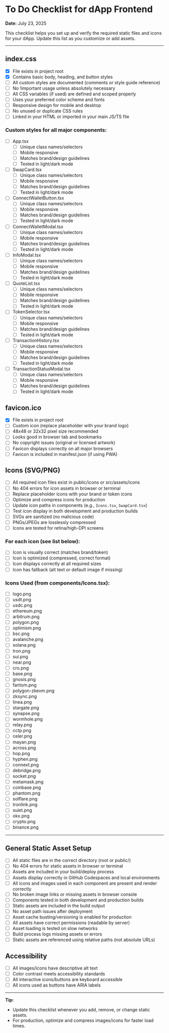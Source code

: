 # To Do Checklist for dApp Frontend

**Date:** July 23, 2025

This checklist helps you set up and verify the required static files and icons for your dApp. Update this list as you customize or add assets.

---

## index.css
- [x] File exists in project root
- [x] Contains basic body, heading, and button styles
- [ ] All custom styles are documented (comments or style guide reference)
- [ ] No !important usage unless absolutely necessary
- [ ] All CSS variables (if used) are defined and scoped properly
- [ ] Uses your preferred color scheme and fonts
- [ ] Responsive design for mobile and desktop
- [ ] No unused or duplicate CSS rules
- [ ] Linked in your HTML or imported in your main JS/TS file

### Custom styles for all major components:
- [ ] App.tsx
  - [ ] Unique class names/selectors
  - [ ] Mobile responsive
  - [ ] Matches brand/design guidelines
  - [ ] Tested in light/dark mode
- [ ] SwapCard.tsx
  - [ ] Unique class names/selectors
  - [ ] Mobile responsive
  - [ ] Matches brand/design guidelines
  - [ ] Tested in light/dark mode
- [ ] ConnectWalletButton.tsx
  - [ ] Unique class names/selectors
  - [ ] Mobile responsive
  - [ ] Matches brand/design guidelines
  - [ ] Tested in light/dark mode
- [ ] ConnectWalletModal.tsx
  - [ ] Unique class names/selectors
  - [ ] Mobile responsive
  - [ ] Matches brand/design guidelines
  - [ ] Tested in light/dark mode
- [ ] InfoModal.tsx
  - [ ] Unique class names/selectors
  - [ ] Mobile responsive
  - [ ] Matches brand/design guidelines
  - [ ] Tested in light/dark mode
- [ ] QuoteList.tsx
  - [ ] Unique class names/selectors
  - [ ] Mobile responsive
  - [ ] Matches brand/design guidelines
  - [ ] Tested in light/dark mode
- [ ] TokenSelector.tsx
  - [ ] Unique class names/selectors
  - [ ] Mobile responsive
  - [ ] Matches brand/design guidelines
  - [ ] Tested in light/dark mode
- [ ] TransactionHistory.tsx
  - [ ] Unique class names/selectors
  - [ ] Mobile responsive
  - [ ] Matches brand/design guidelines
  - [ ] Tested in light/dark mode
- [ ] TransactionStatusModal.tsx
  - [ ] Unique class names/selectors
  - [ ] Mobile responsive
  - [ ] Matches brand/design guidelines
  - [ ] Tested in light/dark mode

## favicon.ico
- [x] File exists in project root
- [ ] Custom icon (replace placeholder with your brand logo)
- [ ] 48x48 or 32x32 pixel size recommended
- [ ] Looks good in browser tab and bookmarks
- [ ] No copyright issues (original or licensed artwork)
- [ ] Favicon displays correctly on all major browsers
- [ ] Favicon is included in manifest.json (if using PWA)

## Icons (SVG/PNG)
- [ ] All required icon files exist in public/icons or src/assets/icons
- [ ] No 404 errors for icon assets in browser or terminal
- [ ] Replace placeholder icons with your brand or token icons
- [ ] Optimize and compress icons for production
- [ ] Update icon paths in components (e.g., `Icons.tsx`, `SwapCard.tsx`)
- [ ] Test icon display in both development and production builds
- [ ] SVGs are sanitized (no malicious code)
- [ ] PNGs/JPEGs are losslessly compressed
- [ ] Icons are tested for retina/high-DPI screens

### For each icon (see list below):
  - [ ] Icon is visually correct (matches brand/token)
  - [ ] Icon is optimized (compressed, correct format)
  - [ ] Icon displays correctly at all required sizes
  - [ ] Icon has fallback (alt text or default image if missing)

### Icons Used (from components/Icons.tsx):
- [ ] logo.png
- [ ] usdt.png
- [ ] usdc.png
- [ ] ethereum.png
- [ ] arbitrum.png
- [ ] polygon.png
- [ ] optimism.png
- [ ] bsc.png
- [ ] avalanche.png
- [ ] solana.png
- [ ] tron.png
- [ ] sui.png
- [ ] near.png
- [ ] cro.png
- [ ] base.png
- [ ] gnosis.png
- [ ] fantom.png
- [ ] polygon-zkevm.png
- [ ] zksync.png
- [ ] linea.png
- [ ] stargate.png
- [ ] synapse.png
- [ ] wormhole.png
- [ ] relay.png
- [ ] cctp.png
- [ ] celer.png
- [ ] mayan.png
- [ ] across.png
- [ ] hop.png
- [ ] hyphen.png
- [ ] connext.png
- [ ] debridge.png
- [ ] socket.png
- [ ] metamask.png
- [ ] coinbase.png
- [ ] phantom.png
- [ ] solflare.png
- [ ] tronlink.png
- [ ] suiet.png
- [ ] okx.png
- [ ] crypto.png
- [ ] binance.png

---

## General Static Asset Setup
- [ ] All static files are in the correct directory (root or public/)
- [ ] No 404 errors for static assets in browser or terminal
- [ ] Assets are included in your build/deploy process
- [ ] Assets display correctly in GitHub Codespaces and local environments
- [ ] All icons and images used in each component are present and render correctly
- [ ] No broken image links or missing assets in browser console
- [ ] Components tested in both development and production builds
- [ ] Static assets are included in the build output
- [ ] No asset path issues after deployment
- [ ] Asset cache busting/versioning is enabled for production
- [ ] All assets have correct permissions (readable by server)
- [ ] Asset loading is tested on slow networks
- [ ] Build process logs missing assets or errors
- [ ] Static assets are referenced using relative paths (not absolute URLs)

## Accessibility
- [ ] All images/icons have descriptive alt text
- [ ] Color contrast meets accessibility standards
- [ ] All interactive icons/buttons are keyboard accessible
- [ ] All icons used as buttons have ARIA labels

---

**Tip:**
- Update this checklist whenever you add, remove, or change static assets.
- For production, optimize and compress images/icons for faster load times.
